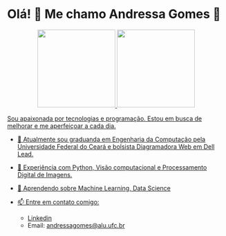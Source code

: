 # Olá! 🥰 Me chamo Andressa Gomes 💜

<div align="center">
  <a href="https://github.com/andressagomes26">
  <img height="180em" src="https://github-readme-stats.vercel.app/api?username=andressagomes26&show_icons=true&theme=tokyonight&include_all_commit=false&count_private=true"/>
  <img height="180em" src="https://github-readme-stats.vercel.app/api/top-langs/?username=andressagomes26&layout=tokyonight&langs_count=7&theme=gruvbox"/>
</div>

Sou apaixonada por tecnologias e programação. Estou em busca de melhorar e me aperfeiçoar a cada dia.

 - 🔭 Atualmente sou graduanda em Engenharia da Computação pela Universidade Federal do Ceará e bolsista Diagramadora Web em Dell Lead.
 - 👯 Experiência com Python, Visão computacional e Processamento Digital de Imagens.
 - 🌱 Aprendendo sobre Machine Learning, Data Science 
 - 📫 Entre em contato comigo: 
 
     - [Linkedin](https://www.linkedin.com/in/andressa-gomes-moreira-a33939149/)
     - Email: andressagomes@alu.ufc.br
